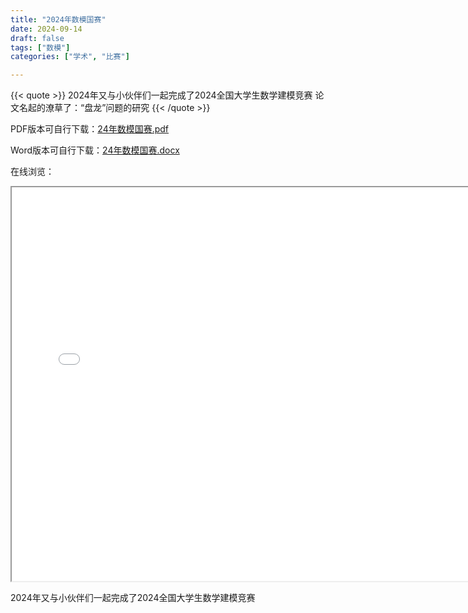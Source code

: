 ```yaml
---
title: "2024年数模国赛"
date: 2024-09-14
draft: false
tags: ["数模"]
categories: ["学术", "比赛"]

---
```

{{< quote >}}
2024年又与小伙伴们一起完成了2024全国大学生数学建模竞赛
论文名起的潦草了：“盘龙”问题的研究
{{< /quote >}}
<!--more-->

PDF版本可自行下载：[24年数模国赛.pdf](https://ethanliu6.github.io/academic/myPapers/2024数模国赛A题论文.pdf)

Word版本可自行下载：[24年数模国赛.docx](https://ethanliu6.github.io/academic/myPapers/2024数模国赛A题论文.docx)

在线浏览：
<iframe src="/pdf/2024数模国赛.pdf#zoom=65" width="750" height="630"></iframe>







2024年又与小伙伴们一起完成了2024全国大学生数学建模竞赛